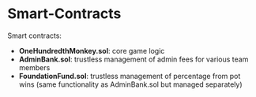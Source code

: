 # Smart-Contracts

Smart contracts:

- **OneHundredthMonkey.sol**: core game logic
- **AdminBank.sol**: trustless management of admin fees for various team members
- **FoundationFund.sol**: trustless management of percentage from pot wins (same functionality as AdminBank.sol but managed separately)
